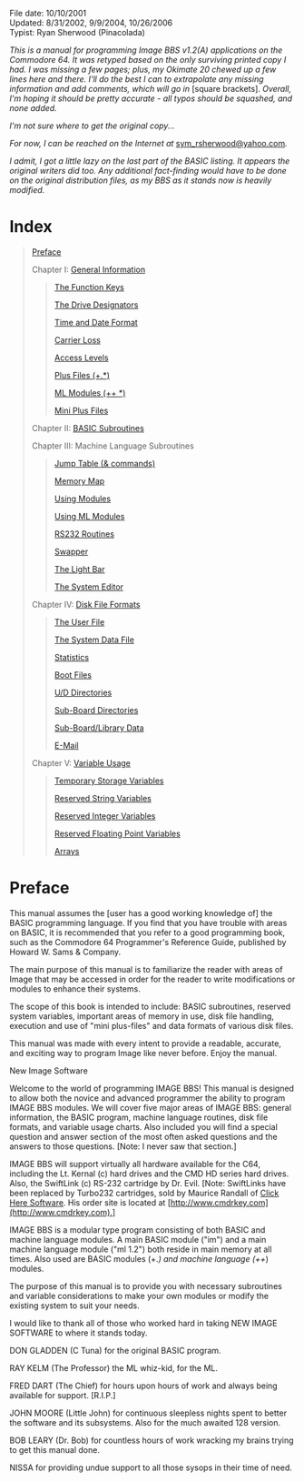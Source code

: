 
File date: 10/10/2001  
  Updated:  8/31/2002, 9/9/2004, 10/26/2006  
   Typist: Ryan Sherwood (Pinacolada)

_This is a manual for programming Image BBS v1.2(A) applications on the Commodore 64. It was retyped based on the only surviving printed copy I had. I was missing a few pages; plus, my Okimate 20 chewed up a few lines here and there. I'll do the best I can to extrapolate any missing information and add comments, which will go in_ [square brackets]. _Overall, I'm hoping it should be pretty accurate - all typos should be squashed, and none added._

_I'm not sure where to get the original copy..._

_For now, I can be reached on the Internet at_ [sym_rsherwood@yahoo.com](mailto:sym_rsherwood@yahoo.com)_._

_I admit, I got a little lazy on the last part of the BASIC listing. It appears the original writers did too. Any additional fact-finding would have to be done on the original distribution files, as my BBS as it stands now is heavily modified._

# Index

> [Preface](http://cbbsoutpost.servebbs.com/dragonseye/projects/imageprg-index.html#preface)
> 
> Chapter I: [General Information](http://cbbsoutpost.servebbs.com/dragonseye/projects/imageprg-chap1.html#generalinfo)
> 
> > [The Function Keys](http://cbbsoutpost.servebbs.com/dragonseye/projects/imageprg-chap1.html#fkeys)
> > 
> > [The Drive Designators](http://cbbsoutpost.servebbs.com/dragonseye/projects/imageprg-chap1.html#drives)
> > 
> > [Time and Date Format](http://cbbsoutpost.servebbs.com/dragonseye/projects/imageprg-chap1.html#timedate)
> > 
> > [Carrier Loss](http://cbbsoutpost.servebbs.com/dragonseye/projects/imageprg-chap1.html#carrierloss)
> > 
> > [Access Levels](http://cbbsoutpost.servebbs.com/dragonseye/projects/imageprg-chap1.html#accesslevels)
> > 
> > [Plus Files (+.*)](http://cbbsoutpost.servebbs.com/dragonseye/projects/imageprg-chap1.html#plusfiles)
> > 
> > [ML Modules (++ *)](http://cbbsoutpost.servebbs.com/dragonseye/projects/imageprg-chap1.html#plusplusfiles)
> > 
> > [Mini Plus Files](http://cbbsoutpost.servebbs.com/dragonseye/projects/imageprg-chap1.html#miniplusfiles)
> 
> Chapter II: [BASIC Subroutines](http://cbbsoutpost.servebbs.com/dragonseye/projects/imageprg-chap2.html#basicsubs)
> 
> Chapter III: Machine Language Subroutines
> 
> > [Jump Table (& commands)](http://cbbsoutpost.servebbs.com/dragonseye/projects/imageprg-chap3-2.html)
> > 
> > [Memory Map](http://cbbsoutpost.servebbs.com/dragonseye/projects/imageprg-chap3-2.html#memlocs)
> > 
> > [Using Modules](http://cbbsoutpost.servebbs.com/dragonseye/projects/imageprg-chap3-3.html#usingmodules)
> > 
> > [Using ML Modules](http://cbbsoutpost.servebbs.com/dragonseye/projects/imageprg-chap3-3.html#usingmlmodules)
> > 
> > [RS232 Routines](http://cbbsoutpost.servebbs.com/dragonseye/projects/imageprg-chap3-3.html#rs232)
> > 
> > [Swapper](http://cbbsoutpost.servebbs.com/dragonseye/projects/imageprg-chap3-3.html#theswapper)
> > 
> > [The Light Bar](http://cbbsoutpost.servebbs.com/dragonseye/projects/imageprg-chap3-3.html#thelightbar)
> > 
> > [The System Editor](http://cbbsoutpost.servebbs.com/dragonseye/projects/imageprg-chap3-3.html#theeditor)
> 
> Chapter IV: [Disk File Formats](http://cbbsoutpost.servebbs.com/dragonseye/projects/imageprg-chap4.html)
> 
> > [The User File](http://cbbsoutpost.servebbs.com/dragonseye/projects/imageprg-chap4.html#uconfig)
> > 
> > [The System Data File](http://cbbsoutpost.servebbs.com/dragonseye/projects/imageprg-chap4.html#edata)
> > 
> > [Statistics](http://cbbsoutpost.servebbs.com/dragonseye/projects/imageprg-chap4.html#barstats)
> > 
> > [Boot Files](http://cbbsoutpost.servebbs.com/dragonseye/projects/imageprg-chap4.html#bd_data)
> > 
> > [U/D Directories](http://cbbsoutpost.servebbs.com/dragonseye/projects/imageprg-chap4.html#ud_dirs)
> > 
> > [Sub-Board Directories](http://cbbsoutpost.servebbs.com/dragonseye/projects/imageprg-chap4.html#sub_boards)
> > 
> > [Sub-Board/Library Data](http://cbbsoutpost.servebbs.com/dragonseye/projects/imageprg-chap4.html#e_sub)
> > 
> > [E-Mail](http://cbbsoutpost.servebbs.com/dragonseye/projects/imageprg-chap4.html#email)
> 
> Chapter V: [Variable Usage](http://cbbsoutpost.servebbs.com/dragonseye/projects/imageprg-chap5.html)
> 
> > [Temporary Storage Variables](http://cbbsoutpost.servebbs.com/dragonseye/projects/imageprg-chap5.html#temporarystorage)
> > 
> > [Reserved String Variables](http://cbbsoutpost.servebbs.com/dragonseye/projects/imageprg-chap5.html#reservedstrings)
> > 
> > [Reserved Integer Variables](http://cbbsoutpost.servebbs.com/dragonseye/projects/imageprg-chap5.html#integervariables)
> > 
> > [Reserved Floating Point Variables](http://cbbsoutpost.servebbs.com/dragonseye/projects/imageprg-chap5.html#floatingpoint)
> > 
> > [Arrays](http://cbbsoutpost.servebbs.com/dragonseye/projects/imageprg-chap5.html#arrays)

# Preface

This manual assumes the [user has a good working knowledge of] the BASIC programming language. If you find that you have trouble with areas on BASIC, it is recommended that you refer to a good programming book, such as the Commodore 64 Programmer's Reference Guide, published by Howard W. Sams & Company.

The main purpose of this manual is to familiarize the reader with areas of Image that may be accessed in order for the reader to write modifications or modules to enhance their systems.

The scope of this book is intended to include: BASIC subroutines, reserved system variables, important areas of memory in use, disk file handling, execution and use of "mini plus-files" and data formats of various disk files.

This manual was made with every intent to provide a readable, accurate, and exciting way to program Image like never before. Enjoy the manual.

New Image Software

Welcome to the world of programming IMAGE BBS! This manual is designed to allow both the novice and advanced programmer the ability to program IMAGE BBS modules. We will cover five major areas of IMAGE BBS: general information, the BASIC program, machine language routines, disk file formats, and variable usage charts. Also included you will find a special question and answer section of the most often asked questions and the answers to those questions. [Note: I never saw that section.]

IMAGE BBS will support virtually all hardware available for the C64, including the Lt. Kernal (c) hard drives and the CMD HD series hard drives. Also, the SwiftLink (c) RS-232 cartridge by Dr. Evil. [Note: SwiftLinks have been replaced by Turbo232 cartridges, sold by Maurice Randall of [Click Here Software](http://www.ia4u.net/%7Emaurice/). His order site is located at [http://www.cmdrkey.com](http://www.cmdrkey.com).]

IMAGE BBS is a modular type program consisting of both BASIC and machine language modules. A main BASIC module ("im") and a main machine language module ("ml 1.2") both reside in main memory at all times. Also used are BASIC modules (+.*) and machine language (++*) modules.

The purpose of this manual is to provide you with necessary subroutines and variable considerations to make your own modules or modify the existing system to suit your needs.

I would like to thank all of those who worked hard in taking NEW IMAGE SOFTWARE to where it stands today.

DON GLADDEN (C Tuna) for the original BASIC program.

RAY KELM (The Professor) the ML whiz-kid, for the ML.

FRED DART (The Chief) for hours upon hours of work and always being available for support. [R.I.P.]

JOHN MOORE (Little John) for continuous sleepless nights spent to better the software and its subsystems. Also for the much awaited 128 version.

BOB LEARY (Dr. Bob) for countless hours of work wracking my brains trying to get this manual done.

NISSA for providing undue support to all those sysops in their time of need.
